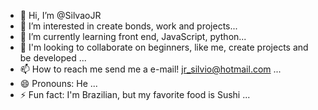- 👋 Hi, I’m @SilvaoJR
- 👀 I’m interested in create bonds, work and projects...
- 🌱 I’m currently learning front end, JavaScript, python...
- 💞️ I'm looking to collaborate on beginners, like me, create projects and be developed ...
- 📫 How to reach me send me a e-mail! jr_silvio@hotmail.com ...
- 😄 Pronouns: He ...
- ⚡ Fun fact: I'm Brazilian, but my favorite food is Sushi ...

<!---
SilvaoJR/SilvaoJR is a ✨ special ✨ repository because its `README.md` (this file) appears on your GitHub profile.
You can click the Preview link to take a look at your changes.
--->
